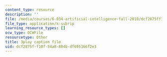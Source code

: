 ```yaml
---
content_type: resource
description: ''
file: /media/courses/6-034-artificial-intelligence-fall-2010/dcf2875ff10f54a8804bdf695166f2e3_PwhiWxHK8o.vtt
file_type: application/x-subrip
learning_resource_types: []
ocw_type: OCWFile
resourcetype: Other
title: 3play caption file
uid: dcf2875f-f10f-54a8-804b-df695166f2e3
---
```

